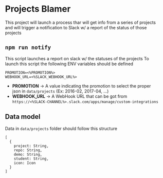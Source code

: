 # Projects Blamer

This project will launch a process thar will get info from a series of projects and will trigger a notification to Slack w/ a report of the status of those projects

## `npm run notify`

This script launches a report on slack w/ the statuses of the projects
To launch this script the following ENV variables should be defined

```
PROMOTION=<%PROMOTION%>
WEBHOOK_URL=<%SLACK_WEBHOOK_URL%>
```

- **PROMOTION** → A value indicating the promotion to select the proper json in `data/projects` (Ex: 2016-02, 2017-04, ...)
- **WEBHOOK_URL** → A WebHook URL that can be got from `https://<%SLACK-CHANNEL%>.slack.com/apps/manage/custom-integrations`

## Data model

Data in `data/projects` folder should follow this structure

```
[
  {
    project: String,
    repo: String,
    demo: String,
    student: String,
    icon: Icon
  }
]
```